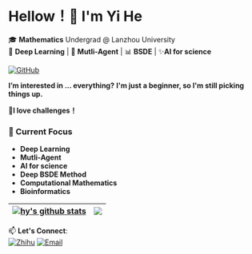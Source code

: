 # Hellow！👋 I'm Yi He

🎓 **Mathematics** Undergrad @ Lanzhou University   
🌱 **Deep Learning** | 🤖 **Mutli-Agent** | 📊 **BSDE** | ✨**AI for science**

[![GitHub](https://img.shields.io/badge/Follow%20Me-%23181717?style=flat&logo=github)](https://github.com/hy-0003)


 **I’m interested in ... everything?** **I'm just a beginner, so I'm still picking things up.**

 **🚀I love challenges！**
### 🔭 Current Focus
- **Deep Learning**
- **Mutli-Agent**
- **AI for science**
- **Deep BSDE Method**
- **Computational Mathematics**
- **Bioinformatics**


<!---
hy-0003/hy-0003 is a ✨ special ✨ repository because its `README.md` (this file) appears on your GitHub profile.
You can click the Preview link to take a look at your changes.
--->

| <a href="https://github.com/hy-0003/github-readme-stats"><img align="center" src="https://hy-github-readme-stats.vercel.app/api?username=hy-0003&show_icons=true&include_all_commits=true&theme=buefy&hide_border=true&cache_seconds=10&random=123" alt="hy's github stats" /></a> | <a href="https://github.com/hy-0003/github-readme-stats"><img align="center" src="https://hy-github-readme-stats.vercel.app/api/top-langs/?username=hy-0003&layout=donut&theme=buefy&hide_border=true&cache_seconds=10&random=123" /></a> |
| ------------- | ------------- |

📫 **Let's Connect**:  
[![Zhihu](https://img.shields.io/badge/Zhihu-%230066FF?style=flat&logo=zhihu)](https://www.zhihu.com/people/--61-27-45-38)
[![Email](https://img.shields.io/badge/Email-heyi2023@lzu.edu.cn-%23007ec6?style=flat&logo=gmail)](mailto:heyi2023@lzu.edu.cn)

